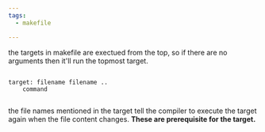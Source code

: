 ```yaml
---
tags:
  - makefile  

---
```

the targets in makefile are exectued from the top, so if there are no arguments then it'll run the topmost target.

```make

target: filename filename ..
	command
	
```

the file names mentioned in the target tell the compiler to execute the target again when the file content changes. **These are prerequisite for the target.**


